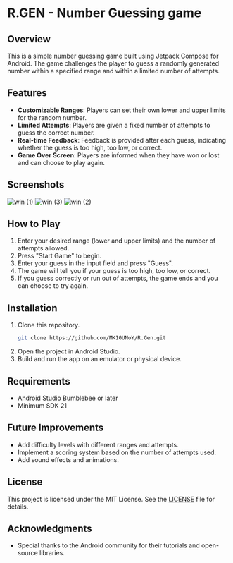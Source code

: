 # R.GEN - Number Guessing game

## Overview
This is a simple number guessing game built using Jetpack Compose for Android. The game challenges the player to guess a randomly generated number within a specified range and within a limited number of attempts.

## Features
- **Customizable Ranges**: Players can set their own lower and upper limits for the random number.
- **Limited Attempts**: Players are given a fixed number of attempts to guess the correct number.
- **Real-time Feedback**: Feedback is provided after each guess, indicating whether the guess is too high, too low, or correct.
- **Game Over Screen**: Players are informed when they have won or lost and can choose to play again.

## Screenshots
![win (1)](https://github.com/user-attachments/assets/66139c5b-2aec-42f3-93f8-bf14c7ef2794)
![win (3)](https://github.com/user-attachments/assets/01fb37b2-b4da-4288-88e2-554465009764)
![win (2)](https://github.com/user-attachments/assets/8b86e0f4-daf6-406a-8120-a95a3b0747c9)


## How to Play
1. Enter your desired range (lower and upper limits) and the number of attempts allowed.
2. Press "Start Game" to begin.
3. Enter your guess in the input field and press "Guess".
4. The game will tell you if your guess is too high, too low, or correct.
5. If you guess correctly or run out of attempts, the game ends and you can choose to try again.

## Installation
1. Clone this repository.
    ```bash
    git clone https://github.com/MK10UNoY/R.Gen.git
    ```
2. Open the project in Android Studio.
3. Build and run the app on an emulator or physical device.

## Requirements
- Android Studio Bumblebee or later
- Minimum SDK 21

## Future Improvements
- Add difficulty levels with different ranges and attempts.
- Implement a scoring system based on the number of attempts used.
- Add sound effects and animations.

## License
This project is licensed under the MIT License. See the [LICENSE](LICENSE) file for details.

## Acknowledgments
- Special thanks to the Android community for their tutorials and open-source libraries.
